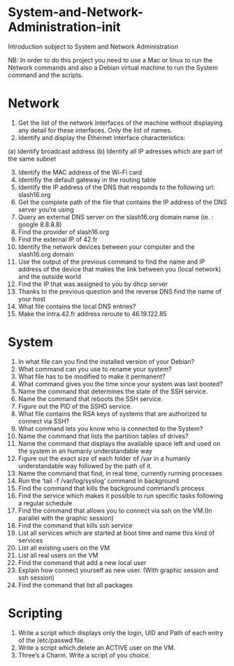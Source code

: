# System-and-Network-Administration-init

Introduction subject to System and Network Administration

NB: In order to do this project you need to use a Mac or linux to run the Network commands and also a Debian virtual machine to run the System command and the scripts.

# Network

1. Get the list of the network interfaces of the machine without displaying any detail for these interfaces. Only the list of names.
2. Identify and display the Ethernet interface characteristics: 

(a) Identify broadcast address
(b) Identify all IP adresses which are part of the same subnet

3. Identify the MAC address of the Wi-Fi card
4. Identifiy the default gateway in the routing table
5. Identify the IP address of the DNS that responds to the following url: slash16.org
6. Get the complete path of the file that contains the IP address of the DNS server you’re using
7. Query an external DNS server on the slash16.org domain name (ie. : google 8.8.8.8)
8. Find the provider of slash16.org
9. Find the external IP of 42.fr
10. Identify the network devices between your computer and the slash16.org domain
11. Use the output of the previous command to find the name and IP address of the device that makes the link between you (local network) and the outside world
12. Find the IP that was assigned to you by dhcp server
13. Thanks to the previous question and the reverse DNS find the name of your host
14. What file contains the local DNS entries?
15. Make the intra.42.fr address reroute to 46.19.122.85

# System

1. In what file can you find the installed version of your Debian?
2. What command can you use to rename your system?
3. What file has to be modified to make it permanent?
4. What command gives you the time since your system was last booted?
5. Name the command that determines the state of the SSH service.
6. Name the command that reboots the SSH service.
7. Figure out the PID of the SSHD service.
8. What file contains the RSA keys of systems that are authorized to connect via SSH?
9. What command lets you know who is connected to the System?
10. Name the command that lists the partition tables of drives?
11. Name the command that displays the available space left and used on the system in an humanly understandable way
12. Figure out the exact size of each folder of /var in a humanly understandable way followed by the path of it.
13. Name the command that find, in real time, currently running processes
14. Run the ‘tail -f /var/log/syslog‘ command in background
15. Find the command that kills the background command’s process
16. Find the service which makes it possible to run specific tasks following a regular schedule
17. Find the command that allows you to connect via ssh on the VM.(In parallel with the graphic session)
18. Find the command that kills ssh service
19. List all services which are started at boot time and name this kind of services
20. List all existing users on the VM
21. List all real users on the VM
22. Find the command that add a new local user
23. Explain how connect yourself as new user. (With graphic session and ssh session)
24. Find the command that list all packages


# Scripting

1. Write a script which displays only the login, UID and Path of each entry of the /etc/passwd file.
2. Write a script which delete an ACTIVE user on the VM. 
3. Three’s a Charm. Write a script of you choice.
